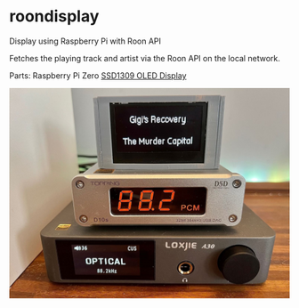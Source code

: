 # roondisplay
Display using Raspberry Pi with Roon API

Fetches the playing track and artist via the Roon API on the local network.


Parts:
Raspberry Pi Zero
[SSD1309 OLED Display](https://www.aliexpress.com/item/1005003097088323.html)

![Display](https://github.com/paulmcevoy/roondisplay/blob/main/roondisplay.jpg)
